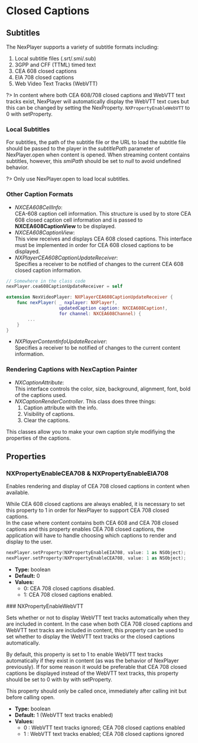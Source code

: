 # Closed Captions

## Subtitles

The NexPlayer supports a variety of subtitle formats including:

1. Local subtitle files (.srt/.smi/.sub)
2. 3GPP and CFF (TTML) timed text
3. CEA 608 closed captions
4. EIA 708 closed captions
5. Web Video Text Tracks (WebVTT)

?> In content where both CEA 608/708 closed captions and WebVTT text tracks exist, NexPlayer will automatically display the WebVTT text cues but this can be changed by setting the NexProperty. `NXPropertyEnableWebVTT` to 0 with setProperty.

### Local Subtitles

For subtitles, the path of the subtitle file or the URL to load the subtitle file should be passed to the player in the *subtitlePath* parameter of NexPlayer.open when content is opened. When streaming content contains subtitles, however, this *smiPath* should be set to *null* to avoid undefined behavior.

?> Only use NexPlayer.open to load local subtitles.

### Other Caption Formats

* *NXCEA608CellInfo*:  
    CEA-608 caption cell information. This structure is used by to store CEA 608 closed caption cell information and is passed to **NXCEA608CaptionView** to be displayed.
* *NXCEA608CaptionView*:  
    This view receives and displays CEA 608 closed captions. This interface must be implemented in order for CEA 608 closed captions to be displayed.
* *NXPlayerCEA608CaptionUpdateReceiver*:  
    Specifies a receiver to be notified of changes to the current CEA 608 closed caption information.

```swift
// Somewhere in the class code
nexPlayer.cea608CaptionUpdateReceiver = self

extension NexVideoPlayer: NXPlayerCEA608CaptionUpdateReceiver {
    func nexPlayer( _ nxplayer: NXPlayer!, 
                    updatedCaption caption: NXCEA608Caption!, 
                    for channel: NXCEA608Channel) {
        ...
    }
}
```

* *NXPlayerContentInfoUpdateReceiver*:  
    Specifies a receiver to be notified of changes to the current content information.

### Rendering Captions with NexCaption Painter

* *NXCaptionAttribute*:  
    This interface controls the color, size, background, alignment, font, bold of the captions used.
* *NXCaptionRenderController*. This class does three things:  
    1. Caption attribute with the info.
    2. Visibility of captions.
    3. Clear the captions.  

This classes allow you to make your own caption style modifiying the properties of the captions.

## Properties

### NXPropertyEnableCEA708 & NXPropertyEnableEIA708

Enables rendering and display of CEA 708 closed captions in content when available.

While CEA 608 closed captions are always enabled, it is necessary to set this property to 1 in order for NexPlayer to support CEA 708 closed captions.  
In the case where content contains both CEA 608 and CEA 708 closed captions and this property enables CEA 708 closed captions, the application will have to handle choosing which captions to render and display to the user.

```swift
nexPlayer.setProperty(NXPropertyEnableEIA708, value: 1 as NSObject);
nexPlayer.setProperty(NXPropertyEnableCEA708, value: 1 as NSObject);
```

* **Type:** boolean
* **Default:** 0
* **Values:**
	 * 0: CEA 708 closed captions disabled.
	 * 1: CEA 708 closed captions enabled.

### NXPropertyEnableWebVTT

Sets whether or not to display WebVTT text tracks automatically when they are included in content. In the case when both CEA 708 closed captions and WebVTT text tracks are included in content, this property can be used to set whether to display the WebVTT text tracks or the closed captions automatically.

By default, this property is set to 1 to enable WebVTT text tracks automatically if they exist in content (as was the behavior of NexPlayer previously). If for some reason it would be preferable that CEA 708 closed captions be displayed instead of the WebVTT text tracks, this property should be set to 0 with by with setProperty.

This property should only be called once, immediately after calling init but before calling open.

* **Type:** boolean
* **Default:** 1 (WebVTT text tracks enabled)
* **Values:**
    * 0 : WebVTT text tracks ignored; CEA 708 closed captions enabled
    * 1 : WebVTT text tracks enabled; CEA 708 closed captions ignored